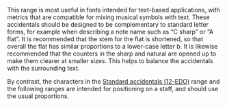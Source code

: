 This range is most useful in fonts intended for text-based applications, with metrics that are compatible for mixing musical symbols with text. These accidentals should be designed to be complementary to standard letter forms, for example when describing a note name such as “C sharp” or “A flat”.
It is recommended that the stem for the flat is shortened, so that overall the flat has similar proportions to a lower-case letter b. It is likewise recommended that the counters in the sharp and natural are opened up to make them clearer at smaller sizes. This helps to balance the accidentals with the surrounding text.

By contrast, the characters in the [Standard accidentals (12-EDO)](../tables/standard-accidentals-12-edo.md) range and the following ranges are intended for positioning on a staff, and should use the usual proportions.
